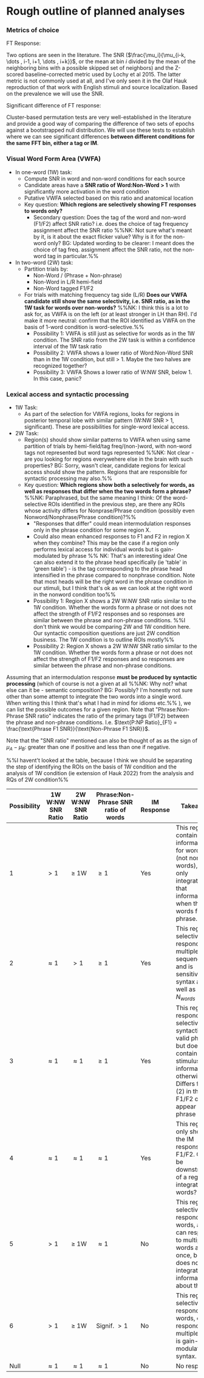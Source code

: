 # Rough outline of planned analyses

### Metrics of choice

FT Response:

Two options are seen in the literature. The SNR ($\frac{\mu_i}{\mu_{i-k, \dots , i-1, i+1,  \dots , i+k}}$, or the mean at bin $i$ divided by the mean of the neighboring bins with a possible skipped set of neighbors) and the Z-scored baseline-corrected metric used by Lochy et al 2015. The latter metric is not commonly used at all, and I've only seen it in the Olaf Hauk reproduction of that work with English stimuli and source localization. Based on the prevalence we will use the SNR.

Significant difference of FT response:

Cluster-based permutation tests are very well-established in the literature and provide a good way of comparing the difference of two sets of epochs against a bootstrapped null distribution. We will use these tests to establish where we can see significant differences **between different conditions for the same FFT bin, either a tag or IM**.

### Visual Word Form Area (VWFA)

- In one-word (1W) task:
  - Compute SNR in word and non-word conditions for each source
  - Candidate areas have a **SNR ratio of Word:Non-Word > 1** with significantly more activation in the word condition
  - Putative VWFA selected based on this ratio and anatomical location
  - Key question: **Which regions are selectively showing FT responses to words only?**
    - Secondary question: Does the tag of the word and non-word (F1/F2) affect SNR ratio? i.e. does the choice of tag frequency assignment affect the SNR ratio %%NK: Not sure what's meant by it, is it about the exact flicker value? Why is it for the non-word only? BG: Updated wording to be clearer: I meant does the choice of tag freq. assignment affect the SNR ratio, not the non-word tag in particular.%%
- In two-word (2W) task:
  - Partition trials by:
    - Non-Word / (Phrase + Non-phrase)
    - Non-Word in L/R hemi-field
    - Non-Word tagged F1/F2
  - For trials with matching frequency tag side (L/R) **Does our VWFA candidate still show the same selectivity, i.e. SNR ratio, as in the 1W task for words over non-words?**  %%NK: I think this is a lot to ask for, as VWFA is on the left (or at least stronger in LH than RH). I'd make it more neutral: confirm that the ROI identified as VWFA on the basis of 1-word condition is word-selective.%%
    - Possibility 1: VWFA is still just as selective for words as in the 1W condition. The SNR ratio from the 2W task is within a confidence interval of the 1W task ratio
    - Possibility 2: VWFA shows a lower ratio of Word:Non-Word SNR than in the 1W condition, but still > 1. Maybe the two halves are recognized together?
    - Possibility 3: VWFA Shows a lower ratio of W:NW SNR, below 1. In this case, panic?
   
### Lexical access and syntactic processing

- 1W Task:
  - As part of the selection for VWFA regions, looks for regions in posterior temporal lobe with similar pattern (W:NW SNR > 1, significant). These are possibilities for single-word lexical access.
- 2W Task:
  - Region(s) should show similar patterns to VWFA when using same partition of trials by hemi-field/tag freq/(non-)word, with non-word tags not represented but word tags represented %%NK: Not clear - are you looking for regions everywehere else in the brain with such properties? BG: Sorry, wasn't clear, candidate regions for lexical access should show the pattern. Regions that are responsible for syntactic processing may also.%%
  - Key question: **Which regions show both a selectively for words, as well as responses that differ when the two words form a phrase?**  %%NK: Paraphrased, but the same meaning I think: Of the word-selective ROIs identified in the previous step, are there any ROIs whose activity differs for Nonprase/Phrase condition (possibly even Nonword/Nonphrase/Phrase condition)?%%
    - "Responses that differ" could mean intermodulation responses only in the phrase condition for some region X.
    - Could also mean enhanced responses to F1 and F2 in region X when they combine? This may be the case if a region only performs lexical access for individual words but is gain-modulated by phrase %% NK: That's an interesting idea! One can also extend it to the phrase head specifically (ie 'table' in 'green table') - is the tag corresponding to the phrase head intensified in the phrase compared to nonphrase condition. Note that most heads will be the right word in the phrase condition in our stimuli, but I think that's ok as we can look at the right word in the nonword condition too%%
    - Possibility 1: Region X shows a 2W W:NW SNR ratio similar to the 1W condition. Whether the words form a phrase or not does not affect the strength of F1/F2 responses and so responses are similar between the phrase and non-phrase conditions. %%I don't think we would be comparing 2W and 1W condition here. Our syntactic composition questions are just 2W condition business. The 1W condition is to outline ROIs mostly%%
    - Possibility 2: Region X shows a 2W W:NW SNR ratio similar to the 1W condition. Whether the words form a phrase or not does not affect the strength of F1/F2 responses and so responses are similar between the phrase and non-phrase conditions.

Assuming that an intermodulation response **must be produced by syntactic processing** (which of course is not a given at all %%NK: Why not? what else can it be - semantic composition? BG: Possibly? I'm honestly not sure other than some attempt to integrate the two words into a single word. When writing this I think that's what I had in mind for idioms etc.%% ), we can list the possible outcomes for a given region. Note that "Phrase:Non-Phrase SNR ratio" indicates the ratio of the primary tags (F1/F2) between the phrase and non-phrase conditions. I.e. $\text{P:NP Ratio}_{F1} = \frac{\text{Phrase F1 SNR}}{\text{Non-Phrase F1 SNR}}$.

Note that the "SNR ratio" mentioned can also be thought of as as the sign of $\mu_A - \mu_B$: greater than one if positive and less than one if negative.

%%I havent't looked at the table, because I think we should be separating the step of identifying the ROIs on the basis of 1W condition and the analysis of 1W condition (ie extension of Hauk 2022) from the analysis and RQs of 2W condition%%

| Possibility | 1W W:NW SNR Ratio | 2W W:NW SNR Ratio | Phrase:Non-Phrase SNR ratio of words | IM Response | Takeaway                                                                                                                                                                            | Lexical Access? | Syntactic Processing? |
|-------------|-------------------|-------------------|--------------------------------------|-------------|-------------------------------------------------------------------------------------------------------------------------------------------------------------------------------------|-----------------|-----------------------|
| 1           | $>1$              | $\geq$ 1W         | $\geq 1$                             | Yes         | This region contains information for words (not non-words), but only integrates that information when the words form a phrase.                                                      | Yes or upstream | Yes or upstream       |
| 2           | $\approx 1$       | $> 1$             | $\geq 1$                             | Yes         | This region selectively responds to multiple word sequences, and is sensitive to syntax as well as $N_{words}>1$                                                                    | Upstream        | Yes or upstream       |
| 3           | $\approx 1$       | $\approx 1$       | $\geq 1$                             | Yes         | This region is responds selectively to syntactically-valid phrases, but does not contain stimulus information otherwise. Differs from (2) in that F1/F2 only appear in phrase cond. | Upstream        | Yes or upstream       |
| 4           | $\approx 1$       | $\approx 1$       | $\approx 1$                          | Yes         | This region only shows the IM response, no F1/F2. Could be downstream of a region integrating words?                                                                                | Upstream        | Upstream?             |
| 5           | $>1$              | $\geq$ 1W         | $\approx 1$                          | No          | This region selectively responds to words, and can respond to multiple words at once, but does not integrate the information about them.                                            | Yes or upstream | No                    |
| 6           | $>1$              | $\geq$ 1W         | Signif. $> 1$                        | No          | This region selectively responds to words, can respond to multiple, and is gain-modulated by syntax.                                                                                | Yes or upstream | No                    |
| Null        | $\approx 1$       | $\approx 1$       | $\approx 1$                          | No          | No response.                                                                                                                                                                        | No              | No                    |
  
